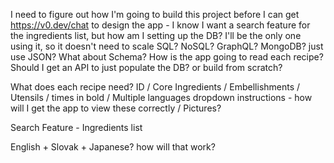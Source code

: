 I need to figure out how I'm going to build this project before I can get https://v0.dev/chat to design the app -
I know I want a search feature for the ingredients list, but how am I setting up the DB? I'll be the only one using it, so it doesn't need to scale
SQL? NoSQL? GraphQL? MongoDB? just use JSON? What about Schema? How is the app going to read each recipe?
Should I get an API to just populate the DB? or build from scratch?

What does each recipe need? ID / Core Ingredients / Embellishments / Utensils /  times in bold / Multiple languages dropdown instructions - how will I get the app to view these correctly / Pictures? 

Search Feature - Ingredients list

English + Slovak + Japanese? how will that work?

